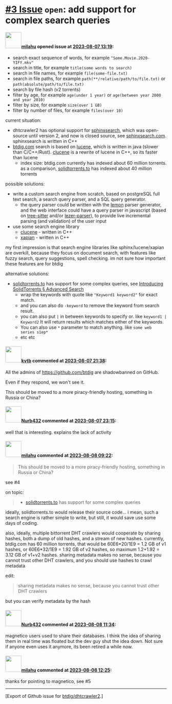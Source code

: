 # [\#3 Issue](https://github.com/btdig/dhtcrawler2/issues/3) `open`: add support for complex search queries

#### <img src="https://avatars.githubusercontent.com/u/12958815?v=4" width="50">[milahu](https://github.com/milahu) opened issue at [2023-08-07 13:19](https://github.com/btdig/dhtcrawler2/issues/3):

- search exact sequence of words, for example `"Some.Movie.2020-YIFY.mkv"`
- search in title, for example `title(some words to search)`
- search in file names, for example `file(some-file.txt)`
- search in file paths, for example `path(**/relative/path/to/file.txt)` or `path(absolute/path/to/file.txt)`
- search by file hash (v2 torrents)
- filter by age, for example `age(under 1 year)` or `age(between year 2000 and year 2010)`
- filter by size, for example `size(over 1 GB)`
- filter by number of files, for example `files(over 10)`

current situation:

- dhtcrawler2 has optional support for [sphinxsearch](https://github.com/sphinxsearch/sphinx/), which was open-source until version 2, and now is closed source, see [sphinxsearch.com](https://sphinxsearch.com/). sphinxsearch is written in C++
- [btdig.com](https://btdig.com/) search is based on [lucene](https://lucene.apache.org/), which is written in java (slower than C/C++/Rust). [clucene](https://sourceforge.net/projects/clucene/) is a rewrite of lucene in C++, so its faster than lucene
  - index size: btdig.com currently has indexed about 60 million torrents. as a comparison, [solidtorrents.to](https://solidtorrents.to/) has indexed about 40 million torrents

possible solutions:

- write a custom search engine from scratch, based on postgreSQL full text search, a search query parser, and a SQL query generator.
  - the query parser could be written with the [lemon](http://www.hwaci.com/sw/lemon/) parser generator, and the web interface could have a query parser in javascript (based on [tree-sitter](https://github.com/tree-sitter/tree-sitter) and/or [lezer-parser](https://github.com/lezer-parser/lr)), to provide live incremental parsing (and validation) of the user input
- use some search engine library
  - [clucene](https://sourceforge.net/projects/clucene/) - written in C++
  - [xapian](https://xapian.org/) - written in C++

my first impression is that search engine libraries like sphinx/lucene/xapian are overkill, because they focus on document search, with features like fuzzy search, query suggestions, spell checking. im not sure how important these features are for btdig

alternative solutions:

- [solidtorrents.to](https://solidtorrents.to/) has support for some complex queries, see [Introducing SolidTorrents § Advanced Search](https://www.reddit.com/r/torrents/comments/a4ehwc/introducing_solidtorrents_new_torrent_search/)
  - wrap the keywords with quote like `"Keyword1 keyword2"` for exact match.
  - and you can also do `-keyword` to remove the keyword from search result.
  - you can also put `|` in between keywords to specify or. like `keyword1 | Keyword2` It will return results which matches either of the keywords.
  - You can also use `*` parameter to match anything. like `some web series s1ep*`
  - etc etc

#### <img src="https://avatars.githubusercontent.com/u/76634406?u=83c8854808e519553fc37d77c7191ca145f0f0fa&v=4" width="50">[kvtb](https://github.com/kvtb) commented at [2023-08-07 21:38](https://github.com/btdig/dhtcrawler2/issues/3#issuecomment-1668608707):

All the admins of <https://github.com/btdig> are shadowbanned on GitHub.

Even if they respond, we won't see it.

This should be moved to a more piracy-friendly hosting, something in Russia or China?

#### <img src="https://avatars.githubusercontent.com/u/8192820?v=4" width="50">[Nurb432](https://github.com/Nurb432) commented at [2023-08-07 23:15](https://github.com/btdig/dhtcrawler2/issues/3#issuecomment-1668692209):

well that is interesting. explains the lack of activity

#### <img src="https://avatars.githubusercontent.com/u/12958815?v=4" width="50">[milahu](https://github.com/milahu) commented at [2023-08-08 09:22](https://github.com/btdig/dhtcrawler2/issues/3#issuecomment-1669244677):

> This should be moved to a more piracy-friendly hosting, something in Russia or China?

see \#4

on topic:

> - [solidtorrents.to](https://solidtorrents.to/) has support for some complex queries

ideally, solidtorrents.to would release their source code... i mean, such a search engine is rather simple to write, but still, it would save use some days of coding.

also, ideally, multiple bittorrent DHT crawlers would cooperate by sharing hashes, both a dump of old hashes, and a stream of new hashes. currently, btdig.com has 60 million torrents, that would be 60E6\*20/1E9 = 1.2 GB of v1 hashes, or 60E6\*32/1E9 = 1.92 GB of v2 hashes, so maximum 1.2+1.92 = 3.12 GB of v1+v2 hashes. sharing metadata makes no sense, because you cannot trust other DHT crawlers, and you should use hashes to crawl metadata

edit:

> sharing metadata makes no sense, because you cannot trust other DHT crawlers

but you can verify metadata by the hash

#### <img src="https://avatars.githubusercontent.com/u/8192820?v=4" width="50">[Nurb432](https://github.com/Nurb432) commented at [2023-08-08 11:34](https://github.com/btdig/dhtcrawler2/issues/3#issuecomment-1669444484):

magnetico users used to share their databases. I think the idea of sharing them in real time was floated but the dev guy shut the idea down. Not sure if anyone even uses it anymore, its been retired a while now.

#### <img src="https://avatars.githubusercontent.com/u/12958815?v=4" width="50">[milahu](https://github.com/milahu) commented at [2023-08-08 12:25](https://github.com/btdig/dhtcrawler2/issues/3#issuecomment-1669514396):

thanks for pointing to magnetico, see \#5

------------------------------------------------------------------------

\[Export of Github issue for [btdig/dhtcrawler2](https://github.com/btdig/dhtcrawler2).\]
